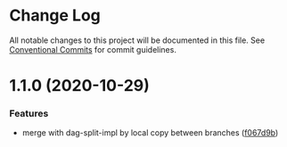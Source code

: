 # Change Log

All notable changes to this project will be documented in this file. See
[Conventional Commits](https://conventionalcommits.org) for commit guidelines.

# 1.1.0 (2020-10-29)

### Features

- merge with dag-split-impl by local copy between branches
  ([f067d9b](https://github.com/AlexanderLapygin/dags/commit/f067d9b7228325a3706773e0cd8052f8e2d8f9d5))
